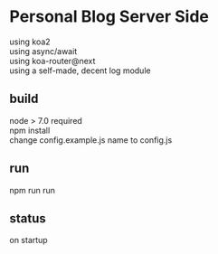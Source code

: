 # Personal Blog Server Side

using koa2  
using async/await  
using koa-router@next  
using a self-made, decent log module  


## build
node > 7.0 required  
npm install  
change config.example.js name to config.js  

## run
npm run run

## status
on startup
